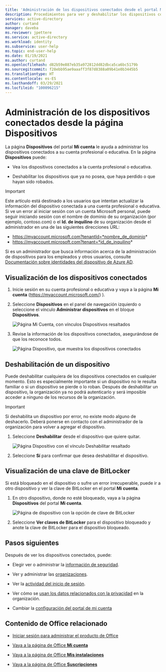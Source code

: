 ```yaml
---
title: 'Administración de los dispositivos conectados desde el portal Mi cuenta: Azure AD'
description: Procedimientos para ver y deshabilitar los dispositivos conectados a su cuenta profesional o educativa desde la página Dispositivos del portal Mi cuenta.
services: active-directory
author: curtand
manager: daveba
ms.reviewer: jpettere
ms.service: active-directory
ms.workload: identity
ms.subservice: user-help
ms.topic: end-user-help
ms.date: 01/19/2021
ms.author: curtand
ms.openlocfilehash: d82b59e887eb35a972812dd82dbca5ca6bc5179b
ms.sourcegitcommit: f28ebb95ae9aaaff3f87d8388a09b41e0b3445b5
ms.translationtype: HT
ms.contentlocale: es-ES
ms.lasthandoff: 03/29/2021
ms.locfileid: "100096215"
---
```

# <a name="manage-your-connected-devices-from-the-devices-page"></a>Administración de los dispositivos conectados desde la página Dispositivos

La página **Dispositivos** del portal **Mi cuenta** le ayuda a administrar los dispositivos conectados a su cuenta profesional o educativa. En la página **Dispositivos** puede:

- Vea los dispositivos conectados a la cuenta profesional o educativa.

- Deshabilitar los dispositivos que ya no posea, que haya perdido o que hayan sido robados.

>[!Important]
>Este artículo está destinado a los usuarios que intentan actualizar la información del dispositivo conectada a una cuenta profesional o educativa. Si ve un error al iniciar sesión con un cuenta Microsoft personal, puede seguir iniciando sesión con el nombre de dominio de su organización (por ejemplo, contoso.com) o el **Id. de inquilino** de su organización desde el administrador en una de las siguientes direcciones URL:
>
>   - https://myaccount.microsoft.com?tenantId=*nombre_de_dominio*
>   - https://myaccount.microsoft.com?tenant=*id_de_inquilino*
>
>Si es un administrador que busca información acerca de la administración de dispositivos para los empleados y otros usuarios, consulte [Documentación sobre identidades del dispositivo de Azure AD](../devices/index.yml).

## <a name="view-your-connected-devices"></a>Visualización de los dispositivos conectados

1. Inicie sesión en su cuenta profesional o educativa y vaya a la página **Mi cuenta** (https://myaccount.microsoft.com/) ).

2. Seleccione **Dispositivos** en el panel de navegación izquierdo o seleccione el vínculo **Administrar dispositivos** en el bloque **Dispositivos**.

    ![Página Mi Cuenta, con vínculos Dispositivos resaltados](media/my-account-portal/my-account-portal-devices.png)

3. Revise la información de los dispositivos conectados, asegurándose de que los reconoce todos.

    ![Página Dispositivo, que muestra los dispositivos conectados](media/my-account-portal/my-account-portal-devices-page.png)

## <a name="disable-a-device"></a>Deshabilitación de un dispositivo

Puede deshabilitar cualquiera de los dispositivos conectados en cualquier momento. Esto es especialmente importante si un dispositivo no le resulta familiar o si un dispositivo se pierde o lo roban. Después de deshabilitar un dispositivo, la organización ya no podrá autenticarlo y será imposible acceder a ninguno de los recursos de la organización.

>[!Important]
>Si deshabilita un dispositivo por error, no existe modo alguno de deshacerlo. Deberá ponerse en contacto con el administrador de la organización para volver a agregar el dispositivo.

1. Seleccione **Deshabilitar** desde el dispositivo que quiere quitar.

    ![Página Dispositivo con el vínculo Deshabilitar resaltado](media/my-account-portal/my-account-portal-devices-disable.png)

2. Seleccione **Sí** para confirmar que desea deshabilitar el dispositivo.

## <a name="view-a-bitlocker-key"></a>Visualización de una clave de BitLocker

Si está bloqueado en el dispositivo o sufre un error irrecuperable, puede ir a otro dispositivo y ver la clave de BitLocker en el portal **Mi cuenta**.

1. En otro dispositivo, donde no esté bloqueado, vaya a la página **Dispositivos** del portal **Mi cuenta**.

    ![Página de dispositivo con la opción de clave de BitLocker](media/my-account-portal/my-account-portal-devices-bitlocker.png)

2. Seleccione **Ver claves de BitLocker** para el dispositivo bloqueado y anote la clave de BitLocker para el dispositivo bloqueado.

## <a name="next-steps"></a>Pasos siguientes

Después de ver los dispositivos conectados, puede:

- Elegir ver o administrar la [información de seguridad](./security-info-setup-signin.md).

- Ver y administrar las [organizaciones](my-account-portal-organizations-page.md).

- Ver la [actividad del inicio de sesión](my-account-portal-sign-ins-page.md).

- Ver cómo se [usan los datos relacionados con la privacidad](my-account-portal-privacy-page.md) en la organización.

- Cambiar la [configuración del portal de mi cuenta](my-account-portal-settings.md)

## <a name="related-office-content"></a>Contenido de Office relacionado

- [Iniciar sesión para administrar el producto de Office](https://support.office.com/article/sign-in-to-manage-your-office-product-959ac957-8d37-4ae4-b1b6-d6e4874e013f)

- [Vaya a la página de Office **Mi cuenta**](https://portal.office.com/account/)

- [Vaya a la página de Office **Mis instalaciones**](https://portal.office.com/account/#installs)

- [Vaya a la página de Office **Suscripciones**](https://portal.office.com/account/#subscriptions)
